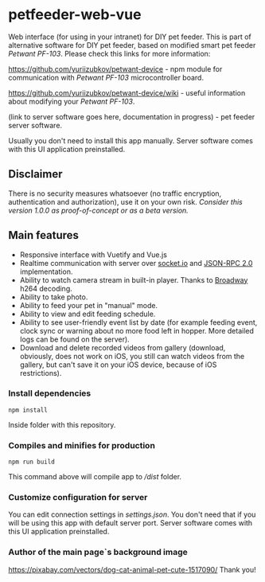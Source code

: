 # petfeeder-web-vue

Web interface (for using in your intranet) for DIY pet feeder.
This is part of alternative software for DIY pet feeder, based on modified smart pet feeder _Petwant PF-103_.
Please check this links for more information:

https://github.com/yuriizubkov/petwant-device - npm module for communication with _Petwant PF-103_ microcontroller board.

https://github.com/yuriizubkov/petwant-device/wiki - useful information about modifying your _Petwant PF-103_.

(link to server software goes here, documentation in progress) - pet feeder server software.

Usually you don't need to install this app manually. Server software comes with this UI application preinstalled.

## Disclaimer

There is no security measures whatsoever (no traffic encryption, authentication and authorization), use it on your own risk.
_Consider this version 1.0.0 as proof-of-concept or as a beta version._

## Main features

- Responsive interface with Vuetify and Vue.js
- Realtime communication with server over [socket.io](https://socket.io/) and [JSON-RPC 2.0](https://www.jsonrpc.org/specification) implementation.
- Ability to watch camera stream in built-in player. Thanks to [Broadway](https://www.npmjs.com/package/broadway-player) h264 decoding.
- Ability to take photo.
- Ability to feed your pet in "manual" mode.
- Ability to view and edit feeding schedule.
- Ability to see user-friendly event list by date (for example feeding event, clock sync or warning about no more food left in hopper. More detailed logs can be found on the server).
- Download and delete recorded videos from gallery (download, obviously, does not work on iOS, you still can watch videos from the gallery, but can't save it on your iOS device, because of iOS restrictions).

### Install dependencies

```
npm install
```

Inside folder with this repository.

### Compiles and minifies for production

```
npm run build
```

This command above will compile app to _/dist_ folder.

### Customize configuration for server

You can edit connection settings in _settings.json_.
You don't need that if you will be using this app with default server port. Server software comes with this UI application preinstalled.

### Author of the main page`s background image

https://pixabay.com/vectors/dog-cat-animal-pet-cute-1517090/
Thank you!
